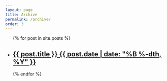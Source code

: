 ```yaml
---
layout: page
title: Archive
permalink: /archive/
order: 3
---
```


<div class="archive">

  <ul class="post-list">
    {% for post in site.posts %}
      <li>             
        <h2>
          <a class="post-link" href="{{ post.url | prepend: site.baseurl }}">{{ post.title }} <span class="post-meta">{{ post.date | date: "%B %-dth, %Y" }}</span></a>            
        </h2>          
      </li>
    {% endfor %}
  </ul>

</div>